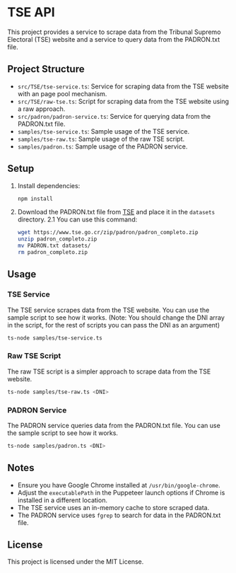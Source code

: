 # TSE API

This project provides a service to scrape data from the Tribunal Supremo Electoral (TSE) website and a service to query data from the PADRON.txt file.

## Project Structure

- `src/TSE/tse-service.ts`: Service for scraping data from the TSE website with an page pool mechanism.
- `src/TSE/raw-tse.ts`: Script for scraping data from the TSE website using a raw approach.
- `src/padron/padron-service.ts`: Service for querying data from the PADRON.txt file.
- `samples/tse-service.ts`: Sample usage of the TSE service.
- `samples/tse-raw.ts`: Sample usage of the raw TSE script.
- `samples/padron.ts`: Sample usage of the PADRON service.

## Setup

1. Install dependencies:
    ```bash
    npm install
    ```

2. Download the PADRON.txt file from [TSE](https://www.tse.go.cr/descarga_padron.html) and place it in the `datasets` directory.
2.1 You can use this command:
    ```bash
    wget https://www.tse.go.cr/zip/padron/padron_completo.zip
    unzip padron_completo.zip
    mv PADRON.txt datasets/
    rm padron_completo.zip
    ```


## Usage

### TSE Service

The TSE service scrapes data from the TSE website. You can use the sample script to see how it works. (Note: You should change the DNI array in the script, for the rest of scripts you can pass the DNI as an argument)

```bash
ts-node samples/tse-service.ts
```

### Raw TSE Script

The raw TSE script is a simpler approach to scrape data from the TSE website.

```bash
ts-node samples/tse-raw.ts <DNI>
```

### PADRON Service

The PADRON service queries data from the PADRON.txt file. You can use the sample script to see how it works.

```bash
ts-node samples/padron.ts <DNI>
```

## Notes

- Ensure you have Google Chrome installed at `/usr/bin/google-chrome`.
- Adjust the `executablePath` in the Puppeteer launch options if Chrome is installed in a different location.
- The TSE service uses an in-memory cache to store scraped data.
- The PADRON service uses `fgrep` to search for data in the PADRON.txt file.

## License

This project is licensed under the MIT License.